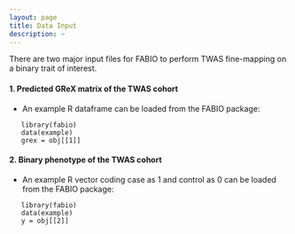 ```yaml
---
layout: page
title: Data Input
description: ~
---
```

There are two major input files for FABIO to perform TWAS fine-mapping on a binary trait of interest.
#### 1. Predicted GReX matrix of the TWAS cohort
  * An example R dataframe can be loaded from the FABIO package:
 ```
    library(fabio)
    data(example)
    grex = obj[[1]]
 ```
  
#### 2. Binary phenotype of the TWAS cohort
  * An example R vector coding case as 1 and control as 0 can be loaded from the FABIO package:
 ```
    library(fabio)
    data(example)
    y = obj[[2]]
 ``` 
